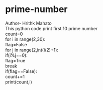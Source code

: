 # prime-number
Author- Hrithk Mahato
<br>
This python code print first 10 prime number
<br>
count=0
<br>
for i in range(2,30):
<br>
    flag=False
    <br>
    for j in range(2,int(i/2)+1):
    <br>
        if(i%j==0):
        <br>
            flag=True
            <br>
            break
            <br>
    if(flag==False):
    <br>
        count+=1
        <br>
        print(count,i)
